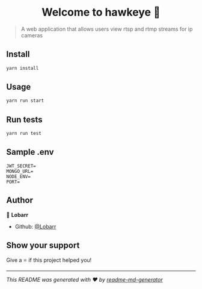 <h1 align="center">Welcome to hawkeye 👋</h1>

> A web application that allows users view rtsp and rtmp streams for ip cameras

## Install

```sh
yarn install
```

## Usage

```sh
yarn run start
```

## Run tests

```sh
yarn run test
```

## Sample .env

```shell
JWT_SECRET=
MONGO_URL=
NODE_ENV=
PORT=
```

## Author

👤 **Lobarr**

- Github: [@Lobarr](https://github.com/Lobarr)

## Show your support

Give a ⭐️ if this project helped you!

---

_This README was generated with ❤️ by [readme-md-generator](https://github.com/kefranabg/readme-md-generator)_
